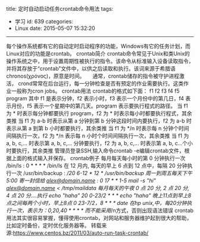 title: 定时自动启动任务crontab命令用法
tags:
  - 学习
id: 639
categories:
  - Linux
date: 2015-05-07 15:32:20
---

每个操作系统都有它的自动定时启动程序的功能，Windows有它的任务计划，而Linux对应的功能是crontab。
crontab简介
crontab命令常见于Unix和类Unix的操作系统之中，用于设置周期性被执行的指令。该命令从标准输入设备读取指令，并将其存放于“crontab”文件中，以供之后读取和执行。该词来源于希腊语 chronos(χρόνος)，原意是时间。　　通常，crontab储存的指令被守护进程激活， crond常常在后台运行，每一分钟检查是否有预定的作业需要执行。这类作业一般称为cron jobs。
crontab用法
crontab的格式如下面：
f1 f2 f3 f4 f5 program
其中 f1 是表示分钟，f2 表示小时，f3 表示一个月份中的第几日，f4 表示月份，f5 表示一个星期中的第几天。program 表示要执行程式的路径。
当 f1 为 * 时表示每分钟都要执行 program，f2 为 * 时表示每小时都要执行程式，其余类推
当 f1 为 a-b 时表示从第 a 分钟到第 b 分钟这段时间内要执行，f2 为 a-b 时表示从第 a 到第 b 小时都要执行，其余类推
当 f1 为 */n 时表示每 n 分钟个时间间隔执行一次，f2 为 */n 表示每 n 小时个时间间隔执行一次，其余类推
当 f1 为 a, b, c,... 时表示第 a, b, c,... 分钟要执行，f2 为 a, b, c,... 时表示第 a, b, c...个小时要执行，其余类推
管理员登录SSH,输入命令crontab -e编辑crontab文件，根据上面的格式输入并保存。
crontab例子
每月每天每小时的第 0 分钟执行一次 /bin/ls :
0 * * * * /bin/ls
在 12 月内, 每天的早上 6 点到 12 点中，每隔 20 分钟执行一次 /usr/bin/backup :
*/20 6-12 * 12 * /usr/bin/backup
周一到周五每天下午 5:00 寄一封信给 alex@domain.name :
0 17 * * 1-5 mail -s "hi" alex@domain.name < /tmp/maildata
每月每天的午夜 0 点 20 分, 2 点 20 分, 4 点 20 分....执行 echo "haha"
20 0-23/2 * * * echo "haha"
晚上11点到早上8点之间每两个小时，早上8点
0 23-7/2，8 * * * date
在hp unix,中，每20分钟执行一次，表示为：0,20,40 * * * * 而不能采用*/n方式，否则出现语法错误
crontab用法其实很容易掌握，懂得使用crontab，对网站和服务器维护起到很大的帮助，比如定时备份，定时优化服务器等。
转载来源:<a href="https://www.centos.bz/2011/03/auto-run-task-crontab/" target="_blank">https://www.centos.bz/2011/03/auto-run-task-crontab/